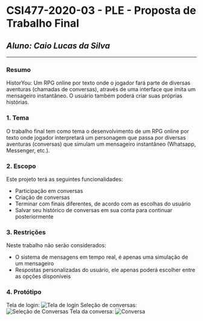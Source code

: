 # **CSI477-2020-03 - PLE - Proposta de Trabalho Final**
## *Aluno: Caio Lucas da Silva*

--------------

<!-- Descrever um resumo sobre o trabalho. -->

### Resumo

HistorYou: Um RPG online por texto onde o jogador fará parte de diversas aventuras (chamadas de conversas), através de uma interface que imita um mensageiro instantâneo. O usuário também poderá criar suas próprias histórias.

<!-- Apresentar o tema. -->
### 1. Tema

O trabalho final tem como tema o desenvolvimento de um RPG online por texto onde  jogador interpretará um personagem que passa por diversas aventuras (conversas) que simulam um mensageiro instantâneo (Whatsapp, Messenger, etc.).
 
<!-- Descrever e limitar o escopo da aplicação. -->
### 2. Escopo

Este projeto terá as seguintes funcionalidades:
- Participação em conversas
- Criação de conversas
- Terminar com finais diferentes, de acordo com as escolhas do usuário
- Salvar seu histórico de conversas em sua conta para continuar posteriormente

<!-- Apresentar restrições de funcionalidades e de escopo. -->
### 3. Restrições

Neste trabalho não serão considerados:
- O sistema de mensagens em tempo real, é apenas uma simulação de um mensageiro
- Respostas personalizadas do usuário, ele apenas poderá escolher entre as opções disponíveis

<!-- Construir alguns protótipos para a aplicação, disponibilizá-los no Github e descrever o que foi considerado. //-->
### 4. Protótipo

Tela de login:
![Tela de login](https://i.ibb.co/ySpnvqc/image.png)
Seleção de conversas:
![Seleção de Conversas](https://i.ibb.co/rHc0cJp/image.png)
Tela da conversa:
![Conversa](https://i.ibb.co/2K0x07s/image.png)

<!-- ### 5. Referências

  Referências podem ser incluídas, caso necessário. Utilize o padrão ABNT. -->
